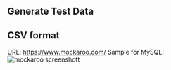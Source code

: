 ## Generate Test Data

## CSV format
URL: https://www.mockaroo.com/
Sample for MySQL: 
![mockaroo screenshott](http://hirokoymj.com/images/mockaroo_test-data-generation_CSV.png)
